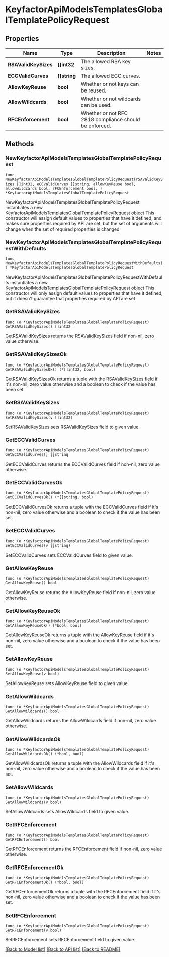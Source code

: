 # KeyfactorApiModelsTemplatesGlobalTemplatePolicyRequest

## Properties

Name | Type | Description | Notes
------------ | ------------- | ------------- | -------------
**RSAValidKeySizes** | **[]int32** | The allowed RSA key sizes. | 
**ECCValidCurves** | **[]string** | The allowed ECC curves. | 
**AllowKeyReuse** | **bool** | Whether or not keys can be reused. | 
**AllowWildcards** | **bool** | Whether or not wildcards can be used. | 
**RFCEnforcement** | **bool** | Whether or not RFC 2818 compliance should be enforced. | 

## Methods

### NewKeyfactorApiModelsTemplatesGlobalTemplatePolicyRequest

`func NewKeyfactorApiModelsTemplatesGlobalTemplatePolicyRequest(rSAValidKeySizes []int32, eCCValidCurves []string, allowKeyReuse bool, allowWildcards bool, rFCEnforcement bool, ) *KeyfactorApiModelsTemplatesGlobalTemplatePolicyRequest`

NewKeyfactorApiModelsTemplatesGlobalTemplatePolicyRequest instantiates a new KeyfactorApiModelsTemplatesGlobalTemplatePolicyRequest object
This constructor will assign default values to properties that have it defined,
and makes sure properties required by API are set, but the set of arguments
will change when the set of required properties is changed

### NewKeyfactorApiModelsTemplatesGlobalTemplatePolicyRequestWithDefaults

`func NewKeyfactorApiModelsTemplatesGlobalTemplatePolicyRequestWithDefaults() *KeyfactorApiModelsTemplatesGlobalTemplatePolicyRequest`

NewKeyfactorApiModelsTemplatesGlobalTemplatePolicyRequestWithDefaults instantiates a new KeyfactorApiModelsTemplatesGlobalTemplatePolicyRequest object
This constructor will only assign default values to properties that have it defined,
but it doesn't guarantee that properties required by API are set

### GetRSAValidKeySizes

`func (o *KeyfactorApiModelsTemplatesGlobalTemplatePolicyRequest) GetRSAValidKeySizes() []int32`

GetRSAValidKeySizes returns the RSAValidKeySizes field if non-nil, zero value otherwise.

### GetRSAValidKeySizesOk

`func (o *KeyfactorApiModelsTemplatesGlobalTemplatePolicyRequest) GetRSAValidKeySizesOk() (*[]int32, bool)`

GetRSAValidKeySizesOk returns a tuple with the RSAValidKeySizes field if it's non-nil, zero value otherwise
and a boolean to check if the value has been set.

### SetRSAValidKeySizes

`func (o *KeyfactorApiModelsTemplatesGlobalTemplatePolicyRequest) SetRSAValidKeySizes(v []int32)`

SetRSAValidKeySizes sets RSAValidKeySizes field to given value.


### GetECCValidCurves

`func (o *KeyfactorApiModelsTemplatesGlobalTemplatePolicyRequest) GetECCValidCurves() []string`

GetECCValidCurves returns the ECCValidCurves field if non-nil, zero value otherwise.

### GetECCValidCurvesOk

`func (o *KeyfactorApiModelsTemplatesGlobalTemplatePolicyRequest) GetECCValidCurvesOk() (*[]string, bool)`

GetECCValidCurvesOk returns a tuple with the ECCValidCurves field if it's non-nil, zero value otherwise
and a boolean to check if the value has been set.

### SetECCValidCurves

`func (o *KeyfactorApiModelsTemplatesGlobalTemplatePolicyRequest) SetECCValidCurves(v []string)`

SetECCValidCurves sets ECCValidCurves field to given value.


### GetAllowKeyReuse

`func (o *KeyfactorApiModelsTemplatesGlobalTemplatePolicyRequest) GetAllowKeyReuse() bool`

GetAllowKeyReuse returns the AllowKeyReuse field if non-nil, zero value otherwise.

### GetAllowKeyReuseOk

`func (o *KeyfactorApiModelsTemplatesGlobalTemplatePolicyRequest) GetAllowKeyReuseOk() (*bool, bool)`

GetAllowKeyReuseOk returns a tuple with the AllowKeyReuse field if it's non-nil, zero value otherwise
and a boolean to check if the value has been set.

### SetAllowKeyReuse

`func (o *KeyfactorApiModelsTemplatesGlobalTemplatePolicyRequest) SetAllowKeyReuse(v bool)`

SetAllowKeyReuse sets AllowKeyReuse field to given value.


### GetAllowWildcards

`func (o *KeyfactorApiModelsTemplatesGlobalTemplatePolicyRequest) GetAllowWildcards() bool`

GetAllowWildcards returns the AllowWildcards field if non-nil, zero value otherwise.

### GetAllowWildcardsOk

`func (o *KeyfactorApiModelsTemplatesGlobalTemplatePolicyRequest) GetAllowWildcardsOk() (*bool, bool)`

GetAllowWildcardsOk returns a tuple with the AllowWildcards field if it's non-nil, zero value otherwise
and a boolean to check if the value has been set.

### SetAllowWildcards

`func (o *KeyfactorApiModelsTemplatesGlobalTemplatePolicyRequest) SetAllowWildcards(v bool)`

SetAllowWildcards sets AllowWildcards field to given value.


### GetRFCEnforcement

`func (o *KeyfactorApiModelsTemplatesGlobalTemplatePolicyRequest) GetRFCEnforcement() bool`

GetRFCEnforcement returns the RFCEnforcement field if non-nil, zero value otherwise.

### GetRFCEnforcementOk

`func (o *KeyfactorApiModelsTemplatesGlobalTemplatePolicyRequest) GetRFCEnforcementOk() (*bool, bool)`

GetRFCEnforcementOk returns a tuple with the RFCEnforcement field if it's non-nil, zero value otherwise
and a boolean to check if the value has been set.

### SetRFCEnforcement

`func (o *KeyfactorApiModelsTemplatesGlobalTemplatePolicyRequest) SetRFCEnforcement(v bool)`

SetRFCEnforcement sets RFCEnforcement field to given value.



[[Back to Model list]](../README.md#documentation-for-models) [[Back to API list]](../README.md#documentation-for-api-endpoints) [[Back to README]](../README.md)


